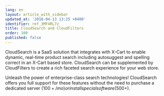 ```yaml
---
lang: en
layout: article_with_sidebar
updated_at: '2018-04-13 13:25 +0400'
identifier: ref_3MF4RL7z
title: CloudSearch and CloudFilters
order: 100
published: false
---
```


CloudSearch is a SaaS solution that integrates with X-Cart to enable dynamic, real-time product search including autosuggest and spelling correct in an X-Cart based store. CloudSearch can be supplemented by CloudFilters to create a rich faceted search experience for your web store.

Unleash the power of enterprise-class search technologies! CloudSearch offers you full support for these features without the need to purchase a dedicated server ($100+/mo) or install special software ($500+).